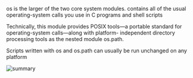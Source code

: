 os is the larger of the two core system modules.
contains all of the usual operating-system calls you use in C programs and shell scripts

Technically, this module provides POSIX tools—a portable standard for operating-system calls—along with platform- independent 
directory processing tools as the nested module os.path.

Scripts written with os and os.path can usually be run unchanged on any platform


![summary](https://user-images.githubusercontent.com/20602254/30064179-99d9b1d2-926e-11e7-99f8-3aa3783e7fa6.png)

